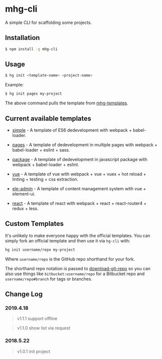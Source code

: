 # mhg-cli

A simple CLI for scaffolding some projects.

## Installation

```bash
$ npm install -g mhg-cli
```

## Usage

```bash
$ hg init <template-name> <project-name>
```

Example:

```bash
$ hg init pages my-project
```

The above command pulls the template from [mhg-templates](https://github.com/hamger/mhg-templates).

## Current available templates

- [simple](https://github.com/hamger/mhg-templates/tree/simple) - A template of ES6 dedevelopment with webpack + babel-loader.

- [pages](https://github.com/hamger/mhg-templates/tree/pages) - A template of dedevelopment in multiple pages with webpack + babel-loader + eslint + sass.

- [package](https://github.com/hamger/mhg-templates/tree/package) - A template of dedevelopment in javascript package with webpack + babel-loader + eslint.

- [vue](https://github.com/hamger/mhg-templates/tree/vue) - A template of vue with webpack + vue + vuex + hot reload + linting + testing + css extraction.

- [ele-admin](https://github.com/hamger/mhg-templates/tree/ele-admin) - A template of content management system with vue + element-ui.

- [react](https://github.com/hamger/mhg-templates/tree/react) - A template of react with webpack + react + react-router4 + redux + less.

## Custom Templates

It's unlikely to make everyone happy with the official templates. You can simply fork an official template and then use it via `hg-cli` with:

```bash
hg init username/repo my-project
```

Where `username/repo` is the GitHub repo shorthand for your fork.

The shorthand repo notation is passed to [download-git-repo](https://github.com/flipxfx/download-git-repo) so you can also use things like `bitbucket:username/repo` for a Bitbucket repo and `username/repo#branch` for tags or branches.

## Change Log

### 2019.4.18

> v1.1.1 support offline

> v1.1.0 show list via request

### 2018.5.22

> v1.0.1 init project
